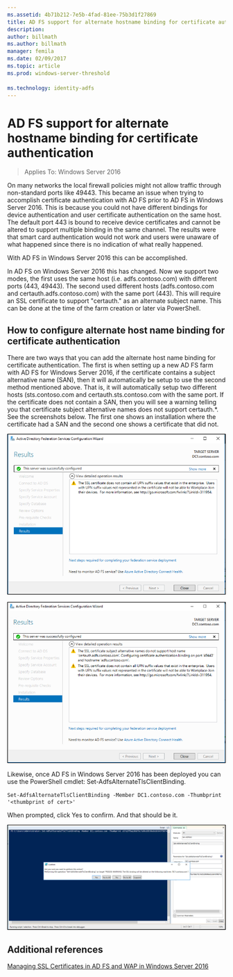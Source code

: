 ```yaml
---
ms.assetid: 4b71b212-7e5b-4fad-81ee-75b3d1f27869
title: AD FS support for alternate hostname binding for certificate authentication
description:
author: billmath
ms.author: billmath
manager: femila
ms.date: 02/09/2017
ms.topic: article
ms.prod: windows-server-threshold

ms.technology: identity-adfs
---
```

# AD FS support for alternate hostname binding for certificate authentication

>Applies To: Windows Server 2016

On many networks the local firewall policies might not allow traffic through non-standard ports like 49443. This became an issue when trying to accomplish certificate authentication with AD FS prior to AD FS in Windows Server 2016. This is because you could not have different bindings for device authentication and user certificate authentication on the same host. The default port 443 is bound to receive device certificates and cannot be altered to support multiple binding in the same channel. The results were that smart card authentication would not work and users were unaware of what happened since there is no indication of what really happened.  
  
With AD FS in Windows Server 2016 this can be accomplished.
  
In AD FS on Windows Server 2016 this has changed. Now we support two modes, the first uses the same host (i.e. adfs.contoso.com) with different ports (443, 49443). The second used different hosts (adfs.contoso.com and certauth.adfs.contoso.com) with the same port (443). This will require an SSL certificate to support "certauth.<adfs-service-name>" as an alternate subject name. This can be done at the time of the farm creation or later via PowerShell.  
  
## How to configure alternate host name binding for certificate authentication  
There are two ways that you can add the alternate host name binding for certificate authentication. The first is when setting up a new AD FS farm with AD FS for Windows Server 2016, if the certificate contains a subject alternative name (SAN), then it will automatically be setup to use the second method mentioned above. That is, it will automatically setup two different hosts (sts.contoso.com and certauth.sts.contoso.com with the same port. If the certificate does not contain a SAN, then you will see a warning telling you that certificate subject alternative names does not support certauth.*. See the screenshots below. The first one shows an installation where the certificate had a SAN and the second one shows a certificate that did not.  
  
![alternate hostname binding](media/AD-FS-support-for-alternate-hostname-binding-for-certificate-authentication/ADFS_CA_1.png)  
  
![alternate hostname binding](media/AD-FS-support-for-alternate-hostname-binding-for-certificate-authentication/ADFS_CA_2.png)  
  
Likewise, once AD FS in Windows Server 2016 has been deployed you can use the PowerShell cmdlet: Set-AdfsAlternateTlsClientBinding.
  
```  
Set-AdfsAlternateTlsClientBinding -Member DC1.contoso.com -Thumbprint '<thumbprint of cert>'
```  
  
When prompted, click Yes to confirm.  And that should  be it.  
  
![alternate hostname binding](media/AD-FS-support-for-alternate-hostname-binding-for-certificate-authentication/ADFS_CA_3.png)  
  
## Additional references   

[Managing SSL Certificates in AD FS and WAP in Windows Server 2016](../Manage-SSL-Certificates-AD-FS-WAP-2016.md)
